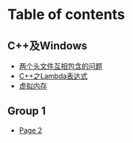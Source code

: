 # Table of contents

## C++及Windows

* [两个头文件互相包含的问题](README.md)
* [C++之Lambda表达式](c++-ji-windows/c++-zhi-lambda-biao-da-shi.md)
* [虚拟内存](c++-ji-windows/xu-ni-nei-cun.md)

## Group 1

* [Page 2](group-1/page-2.md)
